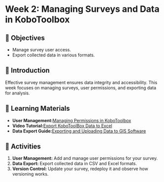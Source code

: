 # Week 2: Managing Surveys and Data in KoboToolbox

## **🎯 Objectives**

* Manage survey user access.
* Export collected data in various formats.

## **📘 Introduction**

Effective survey management ensures data integrity and accessibility. This week focuses on managing surveys, user permissions, and exporting data for analysis.

## **📄 Learning Materials**

* **User Management:**[Managing Permissions in KoboToolbox](https://support.kobotoolbox.org/managing_permissions.html)
* **Video Tutorial:**[Export KoboToolBox Data to Excel](https://www.youtube.com/watch?v=Nqsveh_UcRo)
* **Data Export Guide:**[Exporting and Uploading Data to GIS Software](https://support.kobotoolbox.org/upload_to_gis.html)

## **📝 Activities**

1. **User Management:** Add and manage user permissions for your survey.
2. **Data Export:** Export collected data in CSV and Excel formats.
3. **Version Control:** Update your survey, redeploy it and observe how versioning works.
